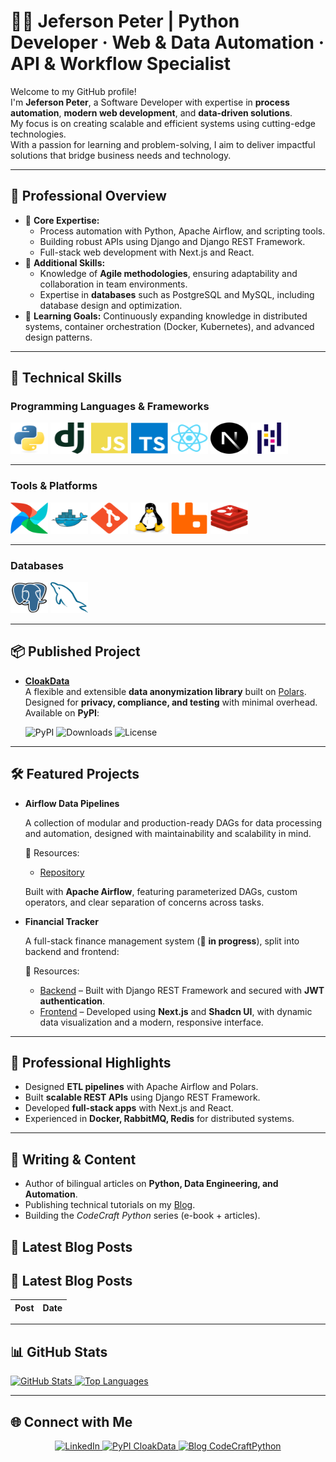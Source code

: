 # 👨‍💻 Jeferson Peter | Python Developer · Web & Data Automation · API & Workflow Specialist

Welcome to my GitHub profile!  
I'm **Jeferson Peter**, a Software Developer with expertise in **process automation**, **modern web development**, and **data-driven solutions**.  
My focus is on creating scalable and efficient systems using cutting-edge technologies.  
With a passion for learning and problem-solving, I aim to deliver impactful solutions that bridge business needs and technology.

---

## 💼 Professional Overview

- 🔧 **Core Expertise:**
  - Process automation with Python, Apache Airflow, and scripting tools.
  - Building robust APIs using Django and Django REST Framework.
  - Full-stack web development with Next.js and React.
- 🌟 **Additional Skills:**
  - Knowledge of **Agile methodologies**, ensuring adaptability and collaboration in team environments.
  - Expertise in **databases** such as PostgreSQL and MySQL, including database design and optimization.
- 📖 **Learning Goals:** Continuously expanding knowledge in distributed systems, container orchestration (Docker, Kubernetes), and advanced design patterns.

---

## 🚀 Technical Skills

### **Programming Languages & Frameworks**
<div style="display: inline_block">
  <img src="https://raw.githubusercontent.com/devicons/devicon/master/icons/python/python-original.svg" alt="Python" height="50" width="60">
  <img src="https://raw.githubusercontent.com/devicons/devicon/master/icons/django/django-plain.svg" alt="Django" height="50" width="60">
  <img src="https://raw.githubusercontent.com/devicons/devicon/master/icons/javascript/javascript-plain.svg" alt="JavaScript" height="50" width="60">
  <img src="https://raw.githubusercontent.com/devicons/devicon/master/icons/typescript/typescript-plain.svg" alt="TypeScript" height="50" width="60">
  <img src="https://raw.githubusercontent.com/devicons/devicon/master/icons/react/react-original.svg" alt="React" height="50" width="60">
  <img src="https://raw.githubusercontent.com/devicons/devicon/master/icons/nextjs/nextjs-original.svg" alt="NextJS" height="50" width="60">
  <img src="https://raw.githubusercontent.com/devicons/devicon/master/icons/pandas/pandas-original.svg" alt="Pandas" height="50" width="60">
</div>

---

### **Tools & Platforms**
<div style="display: inline_block">
  <img src="https://raw.githubusercontent.com/devicons/devicon/master/icons/apacheairflow/apacheairflow-original.svg" alt="Apache Airflow" height="50" width="60">
  <img src="https://raw.githubusercontent.com/devicons/devicon/master/icons/docker/docker-original.svg" alt="Docker" height="50" width="60">
  <img src="https://raw.githubusercontent.com/devicons/devicon/master/icons/git/git-original.svg" alt="Git" height="50" width="60">
  <img src="https://raw.githubusercontent.com/devicons/devicon/master/icons/linux/linux-original.svg" alt="Linux" height="50" width="60">
  <img src="https://raw.githubusercontent.com/devicons/devicon/master/icons/rabbitmq/rabbitmq-original.svg" alt="RabbitMQ" height="50" width="60">
  <img src="https://raw.githubusercontent.com/devicons/devicon/master/icons/redis/redis-original.svg" alt="Redis" height="50" width="60">
</div>

---

### **Databases**
<div style="display: inline_block">
  <img src="https://raw.githubusercontent.com/devicons/devicon/master/icons/postgresql/postgresql-original.svg" alt="PostgreSQL" height="50" width="60">
  <img src="https://raw.githubusercontent.com/devicons/devicon/master/icons/mysql/mysql-original.svg" alt="MySQL" height="50" width="60">
</div>

---

## 📦 Published Project

- [**CloakData**](https://pypi.org/project/cloakdata/)  
  A flexible and extensible **data anonymization library** built on [Polars](https://pola.rs/).  
  Designed for **privacy, compliance, and testing** with minimal overhead.  
  Available on **PyPI**:  

  ![PyPI](https://img.shields.io/pypi/v/cloakdata?style=flat-square) 
  ![Downloads](https://img.shields.io/pypi/dm/cloakdata?style=flat-square) 
  ![License](https://img.shields.io/github/license/Jeferson-Peter/cloakdata?style=flat-square)

---

## 🛠️ Featured Projects

- **Airflow Data Pipelines**
  
  A collection of modular and production-ready DAGs for data processing and automation, designed with maintainability and scalability in mind.

  🔗 Resources:  
  - [Repository](https://github.com/Jeferson-Peter/airflow)

  Built with **Apache Airflow**, featuring parameterized DAGs, custom operators, and clear separation of concerns across tasks.

- **Financial Tracker**
  
  A full-stack finance management system (🚧 **in progress**), split into backend and frontend:

  🔗 Resources:  
  - [Backend](https://github.com/Jeferson-Peter/financial-tracker-api) – Built with Django REST Framework and secured with **JWT authentication**.  
  - [Frontend](https://github.com/Jeferson-Peter/financial-tracker-ui) – Developed using **Next.js** and **Shadcn UI**, with dynamic data visualization and a modern, responsive interface.

---

## 🌟 Professional Highlights

- Designed **ETL pipelines** with Apache Airflow and Polars.  
- Built **scalable REST APIs** using Django REST Framework.  
- Developed **full-stack apps** with Next.js and React.  
- Experienced in **Docker, RabbitMQ, Redis** for distributed systems.

---

## 📝 Writing & Content

- Author of bilingual articles on **Python, Data Engineering, and Automation**.  
- Publishing technical tutorials on my [Blog](https://www.codecraftpython.com).  
- Building the *CodeCraft Python* series (e-book + articles).

## 📰 Latest Blog Posts

## 📰 Latest Blog Posts

| Post | Date |
| --- | --- |
<!-- BLOG-POST-LIST:START -->
<!-- BLOG-POST-LIST:END -->


---

## 📊 GitHub Stats
<a href="https://github.com/Jeferson-Peter">
  <img height="180em" src="https://github-readme-stats.vercel.app/api?username=Jeferson-Peter&show_icons=true&theme=radical&include_all_commits=true&count_private=true" alt="GitHub Stats"/>
</a>
<a href="https://github.com/Jeferson-Peter">
  <img height="180em" src="https://github-readme-stats.vercel.app/api/top-langs/?username=Jeferson-Peter&layout=compact&langs_count=10&theme=radical" alt="Top Languages"/>
</a>

---

## 🌐 Connect with Me

<p align="center">
  <a href="https://www.linkedin.com/in/jefersonpeter" target="_blank">
    <img alt="LinkedIn" src="https://img.shields.io/badge/LinkedIn-jefersonpeter-0A66C2?style=for-the-badge&logo=linkedin&logoColor=white">
  </a>
  <a href="https://pypi.org/project/cloakdata/" target="_blank">
    <img alt="PyPI CloakData" src="https://img.shields.io/badge/PyPI-CloakData-3775A9?style=for-the-badge&logo=pypi&logoColor=white">
  </a>
  <a href="https://www.codecraftpython.com" target="_blank">
    <img alt="Blog CodeCraftPython" src="https://img.shields.io/badge/Blog-CodeCraftPython-16a34a?style=for-the-badge&logo=mdbook&logoColor=white">
  </a>
</p>


